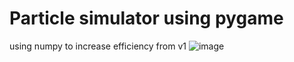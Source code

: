 # Particle simulator using pygame
using numpy to increase efficiency from v1
![image](https://github.com/chamesh2019/ParticleSimulatorV2/assets/101823341/2ac7aa92-c5c1-4234-8440-de7e9bfc64d5)
